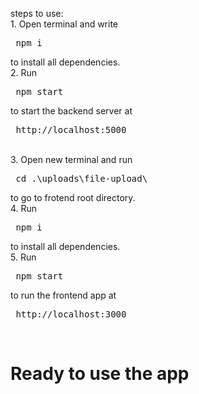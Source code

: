 steps to use:
<br>
    1. Open terminal and write <pre> npm i </pre> to install all dependencies. <br>
    2. Run <pre> npm start </pre> to start the backend server at <pre> http://localhost:5000 </pre> <br>
    3. Open new terminal and run <pre> cd .\uploads\file-upload\ </pre> to go to frotend root directory. <br>
    4. Run <pre> npm i </pre> to install all dependencies. <br>
    5. Run <pre> npm start </pre> to run the frontend app at <pre> http://localhost:3000 </pre> <br>

<H1> Ready to use the app</H1>

